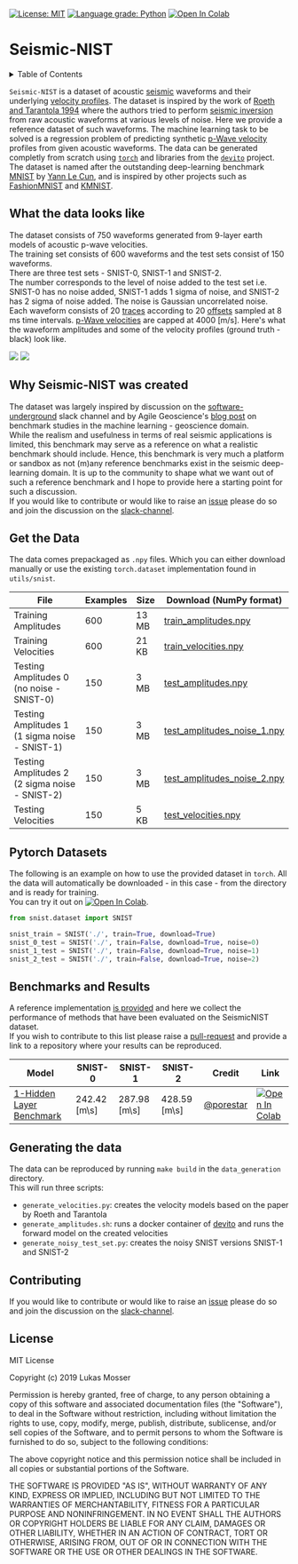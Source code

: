 [![License: MIT](https://img.shields.io/badge/License-MIT-yellow.svg)](https://opensource.org/licenses/MIT) 
[![Language grade: Python](https://img.shields.io/lgtm/grade/python/g/LukasMosser/SNIST.svg?logo=lgtm&logoWidth=18)](https://lgtm.com/projects/g/LukasMosser/SNIST/context:python) [![Open In Colab](https://colab.research.google.com/assets/colab-badge.svg)](https://colab.research.google.com/github/LukasMosser/SNIST/blob/master/benchmarks/SNIST_Benchmark_Roeth_and_Tarantola.ipynb)

# Seismic-NIST
<details><summary>Table of Contents</summary><p>

* [What the data looks like](#what-the-data-looks-like)
* [Why Seismic-NIST was created](#why-seismic-nist-was-created)
* [Get the Data](#get-the-data)
* [Benchmarks and Results](#benchmarks-and-results)
* [Generating the data](#generating-the-data)
* [Contributing](#contributing)
* [License](#license)
</p></details><p></p>

```Seismic-NIST``` is a dataset of acoustic [seismic](https://wiki.seg.org/wiki/Seismic_Data_Analysis) waveforms and their underlying [velocity profiles](https://wiki.seg.org/wiki/Inversion_of_seismic_data). The dataset is inspired by the work of [Roeth and Tarantola 1994](https://agupubs.onlinelibrary.wiley.com/doi/abs/10.1029/93JB01563) where the authors tried to perform [seismic inversion](https://wiki.seg.org/wiki/Inversion_of_seismic_data) from raw acoustic waveforms at various levels of noise. Here we provide a reference dataset of such waveforms. The machine learning task to be solved is a regression problem of predicting synthetic [p-Wave velocity](https://wiki.seg.org/wiki/Dictionary:P-wave) profiles from given acoustic waveforms. The data can be generated completly from scratch using [```torch```](pytorch.org) and libraries from the [```devito```](https://github.com/opesci/devito) project.  
The dataset is named after the outstanding deep-learning benchmark [MNIST](http://yann.lecun.com/exdb/mnist/index.html) by [Yann Le Cun](http://yann.lecun.com/), and is inspired by other projects such as [FashionMNIST](https://github.com/zalandoresearch/fashion-mnist) and [KMNIST](https://github.com/rois-codh/kmnist).

## What the data looks like

The dataset consists of 750 waveforms generated from 9-layer earth models of acoustic p-wave velocities.  
The training set consists of 600 waveforms and the test sets consist of 150 waveforms.  
There are three test sets - SNIST-0, SNIST-1 and SNIST-2.  
The number corresponds to the level of noise added to the test set i.e. SNIST-0 has no noise added, SNIST-1 adds 1 sigma of noise, and SNIST-2 has 2 sigma of noise added. The noise is Gaussian uncorrelated noise.  
Each waveform consists of 20 [traces](https://wiki.seg.org/wiki/Dictionary:Seismic_trace) according to 20 [offsets](https://wiki.seg.org/wiki/Dictionary:Common-offset_gather) sampled at 8 ms time intervals. [p-Wave velocities](https://wiki.seg.org/wiki/Dictionary:P-wave) are capped at 4000 [m/s]. 
Here's what the waveform amplitudes and some of the velocity profiles (ground truth - black) look like.

![](benchmarks/figures/test_amplitudes_grid.png)
![](benchmarks/figures/test_velocities_grid.png)

## Why Seismic-NIST was created 

The dataset was largely inspired by discussion on the [software-underground](https://softwareunderground.org/) slack channel and by Agile Geoscience's [blog post](https://agilescientific.com/blog/2019/4/3/what-makes-a-good-benchmark-dataset) on benchmark studies in the machine learning - geoscience domain.    
While the realism and usefulness in terms of real seismic applications is limited, this benchmark may serve as a reference on what a realistic benchmark should include. Hence, this benchmark is very much a platform or sandbox as not (m)any reference benchmarks exist in the seismic deep-learning domain. It is up to the community to shape what we want out of such a reference benchmark and I hope to provide here a starting point for such a discussion.  
If you would like to contribute or would like to raise an [issue](https://github.com/LukasMosser/SNIST/issues) please do so and join the discussion on the [slack-channel](https://softwareunderground.org/).

## Get the Data

The data comes prepackaged as ```.npy``` files. Which you can either download manually or use the existing ```torch.dataset``` implementation found in ```utils/snist```.

| File            | Examples | Size | Download (NumPy format)      |
|-----------|--------------|------------|------------------|
| Training Amplitudes | 600             | 13 MB | [train_amplitudes.npy](https://raw.githubusercontent.com/LukasMosser/SNIST/master/data/train/train_amplitudes.npy) |
| Training Velocities | 600             | 21 KB | [train_velocities.npy](https://raw.githubusercontent.com/LukasMosser/SNIST/master/data/train/train_velocities.npy)  |
| Testing Amplitudes 0 (no noise - SNIST-0)  | 150             | 3 MB |[test_amplitudes.npy](https://raw.githubusercontent.com/LukasMosser/SNIST/master/data/test/test_amplitudes.npy)  |
| Testing Amplitudes 1 (1 sigma noise - SNIST-1)  | 150             | 3 MB |[test_amplitudes_noise_1.npy](https://raw.githubusercontent.com/LukasMosser/SNIST/master/data/test/test_amplitudes_noise_1.npy)  |
| Testing Amplitudes 2 (2 sigma noise - SNIST-2)  | 150             | 3 MB |[test_amplitudes_noise_2.npy](https://raw.githubusercontent.com/LukasMosser/SNIST/master/data/test/test_amplitudes_noise_2.npy)  |
| Testing Velocities  | 150            | 5 KB | [test_velocities.npy](https://raw.githubusercontent.com/LukasMosser/SNIST/master/data/test/test_velocities.npy) |

## Pytorch Datasets

The following is an example on how to use the provided dataset in ```torch```.
All the data will automatically be downloaded - in this case - from the directory and is ready for training.  
You can try it out on [![Open In Colab](https://colab.research.google.com/assets/colab-badge.svg)](https://colab.research.google.com/github/LukasMosser/SNIST/blob/master/benchmarks/SNIST_Benchmark_Roeth_and_Tarantola.ipynb).

```python
from snist.dataset import SNIST

snist_train = SNIST('./', train=True, download=True)
snist_0_test = SNIST('./', train=False, download=True, noise=0)
snist_1_test = SNIST('./', train=False, download=True, noise=1)
snist_2_test = SNIST('./', train=False, download=True, noise=2)
```

## Benchmarks and Results

A reference implementation [is provided](benchmarks/SNIST_Benchmark_Roeth_and_Tarantola.ipynb) and here we collect the performance of methods that have been evaluated on the SeismicNIST dataset.  
If you wish to contribute to this list please raise a [pull-request](https://github.com/LukasMosser/SNIST/pulls) and provide a link to a repository where your results can be reproduced.    

|Model                            | SNIST-0 | SNIST-1 | SNIST-2 | Credit | Link 
|---------------------------------|---------|---------|---------|--------|------
|[1-Hidden Layer Benchmark](benchmarks/SNIST-Benchmark-Roeth-and-Tarantola.ipynb)     | 242.42 [m\s] | 287.98 [m\s] | 428.59 [m\s] | [@porestar](twitter.com/porestar)|[![Open In Colab](https://colab.research.google.com/assets/colab-badge.svg)](https://colab.research.google.com/github/LukasMosser/SNIST/blob/master/benchmarks/SNIST_Benchmark_Roeth_and_Tarantola.ipynb)

## Generating the data

The data can be reproduced by running ```make build``` in the ```data_generation```
directory.  
This will run three scripts:
- ```generate_velocities.py```: creates the velocity models based on the paper by Roeth and Tarantola
- ```generate_amplitudes.sh```: runs a docker container of [devito](https://github.com/opesci/devito) and runs the forward model on the created velocities
- ```generate_noisy_test_set.py```: creates the noisy SNIST versions SNIST-1 and SNIST-2

## Contributing

If you would like to contribute or would like to raise an [issue](https://github.com/LukasMosser/SNIST/issues) please do so and join the discussion on the [slack-channel](https://softwareunderground.org/).

## License

MIT License

Copyright (c) 2019 Lukas Mosser

Permission is hereby granted, free of charge, to any person obtaining a copy
of this software and associated documentation files (the "Software"), to deal
in the Software without restriction, including without limitation the rights
to use, copy, modify, merge, publish, distribute, sublicense, and/or sell
copies of the Software, and to permit persons to whom the Software is
furnished to do so, subject to the following conditions:

The above copyright notice and this permission notice shall be included in all
copies or substantial portions of the Software.

THE SOFTWARE IS PROVIDED "AS IS", WITHOUT WARRANTY OF ANY KIND, EXPRESS OR
IMPLIED, INCLUDING BUT NOT LIMITED TO THE WARRANTIES OF MERCHANTABILITY,
FITNESS FOR A PARTICULAR PURPOSE AND NONINFRINGEMENT. IN NO EVENT SHALL THE
AUTHORS OR COPYRIGHT HOLDERS BE LIABLE FOR ANY CLAIM, DAMAGES OR OTHER
LIABILITY, WHETHER IN AN ACTION OF CONTRACT, TORT OR OTHERWISE, ARISING FROM,
OUT OF OR IN CONNECTION WITH THE SOFTWARE OR THE USE OR OTHER DEALINGS IN THE
SOFTWARE.
